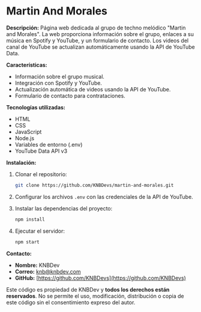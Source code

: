 # Martin And Morales

**Descripción:**
Página web dedicada al grupo de techno melódico "Martin and Morales". La web proporciona información sobre el grupo, enlaces a su música en Spotify y YouTube, y un formulario de contacto. Los videos del canal de YouTube se actualizan automáticamente usando la API de YouTube Data.

**Características:**
- Información sobre el grupo musical.
- Integración con Spotify y YouTube.
- Actualización automática de videos usando la API de YouTube.
- Formulario de contacto para contrataciones.

**Tecnologías utilizadas:**
- HTML
- CSS
- JavaScript
- Node.js
- Variables de entorno (.env)
- YouTube Data API v3

**Instalación:**
1. Clonar el repositorio:
    ```bash
    git clone https://github.com/KNBDevs/martin-and-morales.git
    ```
2. Configurar los archivos `.env` con las credenciales de la API de YouTube.

3. Instalar las dependencias del proyecto:
    ```bash
    npm install
    ```

4. Ejecutar el servidor:
    ```bash
    npm start
    ```

**Contacto:**
- **Nombre:** KNBDev
- **Correo:** [knb@knbdev.com](mailto:knb@knbdev.com)
- **GitHub:** [https://github.com/KNBDevs](https://github.com/KNBDevs)


Este código es propiedad de KNBDev y **todos los derechos están reservados**. 
No se permite el uso, modificación, distribución o copia de este código sin el consentimiento expreso del autor.

